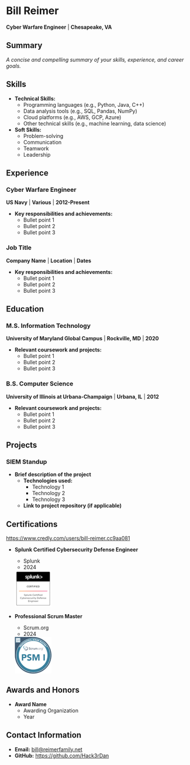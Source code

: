 # **Bill Reimer**
**Cyber Warfare Engineer** | **Chesapeake, VA**

## **Summary**
*A concise and compelling summary of your skills, experience, and career goals.*

## **Skills**
* **Technical Skills:**
  * Programming languages (e.g., Python, Java, C++)
  * Data analysis tools (e.g., SQL, Pandas, NumPy)
  * Cloud platforms (e.g., AWS, GCP, Azure)
  * Other technical skills (e.g., machine learning, data science)
* **Soft Skills:**
  * Problem-solving
  * Communication
  * Teamwork
  * Leadership

## **Experience**
### **Cyber Warfare Engineer**
**US Navy** | **Various** | **2012-Present**
* **Key responsibilities and achievements:**
  * Bullet point 1
  * Bullet point 2
  * Bullet point 3

### **Job Title**
**Company Name** | **Location** | **Dates**
* **Key responsibilities and achievements:**
  * Bullet point 1
  * Bullet point 2
  * Bullet point 3

## **Education**

### **M.S. Information Technology**
**University of Maryland Global Campus** | **Rockville, MD** | **2020**
* **Relevant coursework and projects:**
  * Bullet point 1
  * Bullet point 2
  * Bullet point 3

### **B.S. Computer Science**
**University of Illinois at Urbana-Champaign** | **Urbana, IL** | **2012**
* **Relevant coursework and projects:**
  * Bullet point 1
  * Bullet point 2
  * Bullet point 3

## **Projects**
### **SIEM Standup**
* **Brief description of the project**
  * **Technologies used:**
    * Technology 1
    * Technology 2
    * Technology 3
  * **Link to project repository (if applicable)**

## **Certifications**

https://www.credly.com/users/bill-reimer.cc9aa081

* **Splunk Certified Cybersecurity Defense Engineer**
  * Splunk
  * 2024

  <img src="images/splunk-certified-cybersecurity-defense-engineer.png" alt="drawing" width="100"/>

  <div data-iframe-width="150" data-iframe-height="270" data-share-badge-id="03e05cc2-b838-49f9-942c-3913280676b6" data-share-badge-host="https://www.credly.com"></div><script type="text/javascript" async src="//cdn.credly.com/assets/utilities/embed.js"></script>


* **Professional Scrum Master**
  * Scrum.org
  * 2024

  <img src="images/professional-scrum-master-i-psm-i.png" alt="drawing" width="100"/>

  <div data-iframe-width="150" data-iframe-height="270" data-share-badge-id="b206e229-4aa1-49a7-a876-611481601964" data-share-badge-host="https://www.credly.com"></div><script type="text/javascript" async src="//cdn.credly.com/assets/utilities/embed.js"></script>

## **Awards and Honors**
* **Award Name**
  * Awarding Organization
  * Year

## **Contact Information**
* **Email:** bill@reimerfamily.net
* **GitHub:** https://github.com/Hack3rDan
